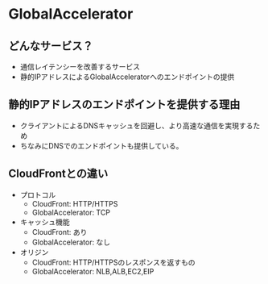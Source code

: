 # GlobalAccelerator
## どんなサービス？
- 通信レイテンシーを改善するサービス
- 静的IPアドレスによるGlobalAcceleratorへのエンドポイントの提供

## 静的IPアドレスのエンドポイントを提供する理由
- クライアントによるDNSキャッシュを回避し、より高速な通信を実現するため
- ちなみにDNSでのエンドポイントも提供している。

## CloudFrontとの違い
- プロトコル
  - CloudFront: HTTP/HTTPS
  - GlobalAccelerator: TCP
- キャッシュ機能
  - CloudFront: あり
  - GlobalAccelerator: なし
- オリジン
  - CloudFront: HTTP/HTTPSのレスポンスを返すもの
  - GlobalAccelerator: NLB,ALB,EC2,EIP
